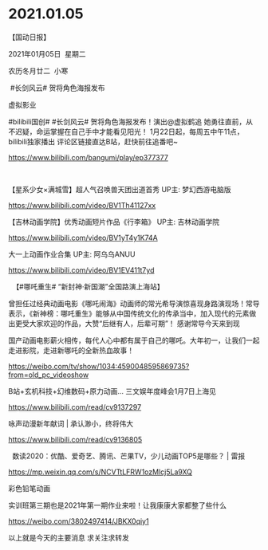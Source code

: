 ﻿#  2021.01.05



【国动日报】


2021年01月05日  星期二


农历冬月廿二  小寒


 #长剑风云# 贺将角色海报发布

虚拟影业                   


#bilibili国创# #长剑风云# 贺将角色海报发布！演出@虚拟鹤追
她勇往直前，从不迟疑，命运掌握在自己手中才能看见阳光！
1月22日起，每周五中午11点，bilibili独家播出
评论区链接直达B站，赶快前往追番吧~

https://www.bilibili.com/bangumi/play/ep377377


 










【星系少女×满城雪】超人气召唤兽天团出道首秀 UP主: 梦幻西游电脑版


https://www.bilibili.com/video/BV1Th41127xx







【吉林动画学院】优秀动画短片作品《行李箱》 UP主: 吉林动画学院

https://www.bilibili.com/video/BV1yT4y1K74A







大一上动画作业合集 UP主: 阿乌乌ANUU

https://www.bilibili.com/video/BV1EV411t7yd

 
【#哪吒重生# “新封神·新国潮”全国路演上海站】

曾担任过经典动画电影《哪吒闹海》动画师的常光希导演惊喜现身路演现场！常导表示，《新神榜：哪吒重生》能够从中国传统文化的传承当中，加入现代的元素做出更受大家欢迎的作品，大赞“后继有人，后辈可期”！ 感谢常导今天来到现

国产动画电影薪火相传，每代人心中都有属于自己的哪吒。大年初一，让我们一起走进影院，走进新哪吒的全新热血故事！

https://weibo.com/tv/show/1034:4590048595869735?from=old_pc_videoshow

B站+玄机科技+幻维数码+原力动画… 三文娱年度峰会1月7日上海见

https://www.bilibili.com/read/cv9137297







咏声动漫新年献词 | 承认渺小，终将伟大

https://www.bilibili.com/read/cv9136805


 
数读2020：优酷、爱奇艺、腾讯、芒果TV，少儿动画TOP5是哪些？ | 雷报

https://mp.weixin.qq.com/s/NCVTtLFRW1ozMlcj5La9XQ

彩色铅笔动画             


实训班第三期也是2021年第一期作业来啦！让我康康大家都整了些什么

https://weibo.com/3802497414/JBKX0qiy1


以上就是今天的主要消息
求关注求转发













